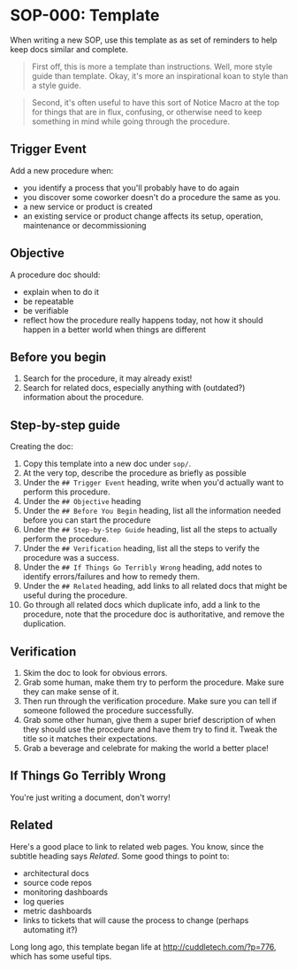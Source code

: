 # SOP-000: Template

When writing a new SOP, use this template as as set of reminders to help
keep docs similar and complete.

> First off, this is more a template than instructions. Well, more style
> guide than template. Okay, it's more an inspirational koan to style
> than a style guide.

> Second, it's often useful to have this sort of Notice Macro at the top
> for things that are in flux, confusing, or otherwise need to keep
> something in mind while going through the procedure.

## Trigger Event

Add a new procedure when:

-   you identify a process that you'll probably have to do again
-   you discover some coworker doesn't do a procedure the same as you.
-   a new service or product is created
-   an existing service or product change affects its setup, operation,
    maintenance or decommissioning

## Objective

A procedure doc should:

-   explain when to do it
-   be repeatable
-   be verifiable
-   reflect how the procedure really happens today, not how it should
    happen in a better world when things are different

## Before you begin

1.  Search for the procedure, it may already exist!
2.  Search for related docs, especially anything with (outdated?)
    information about the procedure.

## Step-by-step guide

Creating the doc:

1.  Copy this template into a new doc under `sop/`.
2.  At the very top, describe the procedure as briefly as possible
3.  Under the `## Trigger Event` heading, write when you'd actually want
    to perform this procedure.
4.  Under the `## Objective` heading
5.  Under the `## Before You Begin` heading, list all the information
    needed before you can start the procedure
6.  Under the `## Step-by-Step Guide` heading, list all the steps to
    actually perform the procedure.
7.  Under the `## Verification` heading, list all the steps to verify
    the procedure was a success.
8.  Under the `## If Things Go Terribly Wrong` heading, add notes to
    identify errors/failures and how to remedy them.
9.  Under the `## Related` heading, add links to all related docs that
    might be useful during the procedure.
10. Go through all related docs which duplicate info, add a link to the
    procedure, note that the procedure doc is authoritative, and remove
    the duplication.

## Verification

1.  Skim the doc to look for obvious errors.
2.  Grab some human, make them try to perform the procedure. Make sure
    they can make sense of it.
3.  Then run through the verification procedure. Make sure you can tell
    if someone followed the procedure successfully.
4.  Grab some other human, give them a super brief description of when
    they should use the procedure and have them try to find it. Tweak
    the title so it matches their expectations.
5.  Grab a beverage and celebrate for making the world a better place!

## If Things Go Terribly Wrong

You're just writing a document, don't worry!

## Related

Here's a good place to link to related web pages. You know, since the
subtitle heading says *Related*. Some good things to point to:

-   architectural docs
-   source code repos
-   monitoring dashboards
-   log queries
-   metric dashboards
-   links to tickets that will cause the process to change (perhaps
    automating it?)

Long long ago, this template began life at http://cuddletech.com/?p=776,
which has some useful tips.
